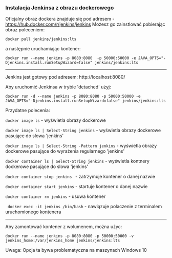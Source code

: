 ### Instalacja Jenkinsa z obrazu dockerowego

Oficjalny obraz dockera znajduje się pod adresem - https://hub.docker.com/r/jenkins/jenkins
Możesz go zainstlować pobierając obraz poleceniem:

```docker pull jenkins/jenkins:lts``` 

a następnie uruchamiając kontener:

```docker run --name jenkins -p 8080:8080  -p 50000:50000 -e JAVA_OPTS="-Djenkins.install.runSetupWizard=false" jenkins/jenkins:lts``` 

----

Jenkins jest gotowy pod adresem: http://localhost:8080/


Aby uruchomić Jenkinsa w trybie 'detached' użyj:

```docker run -d --name jenkins -p 8080:8080 -p 50000:50000 -e JAVA_OPTS="-Djenkins.install.runSetupWizard=false" jenkins/jenkins:lts``` 

Przydatne polecenia:

```docker image ls``` - wyświetla obrazy dockerowe

```docker image ls | Select-String jenkins```  - wyświetla obrazy dockerowe pasujące do slowa 'jenkins'

```docker image ls | Select-String -Pattern jenkins``` - wyświetla obrazy dockerowe pasujące do wyrażenia regularnego 'jenkins'

```docker container ls | Select-String jenkins``` - wyświetla kontnery dockerowe pasujące do slowa 'jenkins'

```docker container stop jenkins ``` - zatrzymuje kontener o danej nazwie

```docker container start jenkins``` - startuje kontener o danej nazwie

```docker container rm jenkins``` - usuwa kontener

`` docker exec -it jenkins /bin/bash`` - nawiązuje polaczenie z terminalem uruchomionego kontenera

---

Aby zamontować kontener z wolumenem, można użyc:

```docker run --name jenkins -p 8080:8080 -p 50000:50000 -v jenkins_home:/var/jenkins_home jenkins/jenkins:lts```

Uwaga: Opcja ta bywa problematyczna na maszynach Windows 10